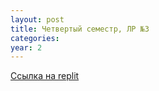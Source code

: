 ```yaml
---
layout: post
title: Четвертый семестр, ЛР №3
categories: 
year: 2
---
```


[Ссылка на replit](https://replit.com/@sergey290601/lr-3?v=1)
